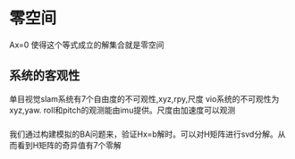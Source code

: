 # 零空间
Ax=0 使得这个等式成立的解集合就是零空间

## 系统的客观性
单目视觉slam系统有7个自由度的不可观性,xyz,rpy,尺度
vio系统的不可观性为xyz,yaw. roll和pitch的观测能由imu提供。尺度由加速度可以观测
### 
我们通过构建模拟的BA问题来，验证Hx=b解时。可以对H矩阵进行svd分解。从而看到H矩阵的奇异值有7个零解

